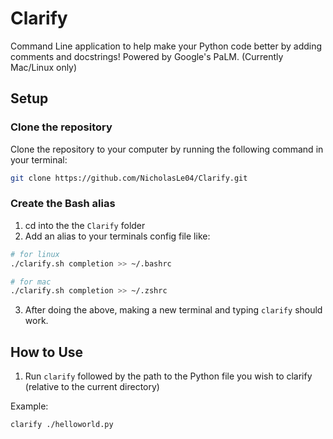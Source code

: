 # Clarify

Command Line application to help make your Python code better by adding comments and docstrings! Powered by Google's PaLM. (Currently Mac/Linux only)

## Setup
### Clone the repository
Clone the repository to your computer by running the following command in your terminal:

```sh
git clone https://github.com/NicholasLe04/Clarify.git
```

### Create the Bash alias
1. cd into the the `Clarify` folder
2. Add an alias to your terminals config file like:
```sh
# for linux
./clarify.sh completion >> ~/.bashrc

# for mac
./clarify.sh completion >> ~/.zshrc
```
3. After doing the above, making a new terminal and typing `clarify` should work.

## How to Use
1. Run ```clarify``` followed by the path to the Python file you wish to clarify (relative to the current directory)

Example:
```sh
clarify ./helloworld.py
```

